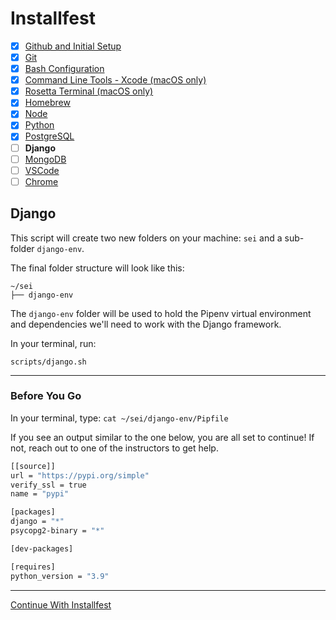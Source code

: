 # Installfest

- [x] [Github and Initial Setup](github.md)
- [x] [Git](git.md)
- [x] [Bash Configuration](bash.md)
- [x] [Command Line Tools - Xcode (macOS only)](command_line_tools.md)
- [x] [Rosetta Terminal (macOS only)](rosetta_terminal.md)
- [x] [Homebrew](homebrew.md)
- [x] [Node](node.md)
- [x] [Python](python.md)
- [x] [PostgreSQL](postgres.md)
- [ ] **Django**
- [ ] [MongoDB](mongodb.md)
- [ ] [VSCode](vscode.md)
- [ ] [Chrome](chrome.md)

## Django

This script will create two new folders on your machine: `sei` and a sub-folder `django-env`.

The final folder structure will look like this:

```
~/sei
├── django-env
```

The `django-env` folder will be used to hold the Pipenv virtual environment and 
dependencies we'll need to work with the Django framework. 

In your terminal, run:

```
scripts/django.sh
```

----

### Before You Go

In your terminal, type: `cat ~/sei/django-env/Pipfile`

If you see an output similar to the one below, you are all set to continue! If
not, reach out to one of the instructors to get help.

```sh
[[source]]
url = "https://pypi.org/simple"
verify_ssl = true
name = "pypi"

[packages]
django = "*"
psycopg2-binary = "*"

[dev-packages]

[requires]
python_version = "3.9"
```

----

[Continue With Installfest](mongodb.md)
